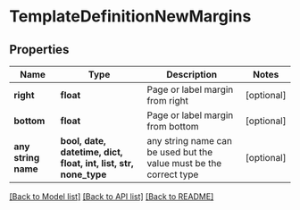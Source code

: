 # TemplateDefinitionNewMargins


## Properties
Name | Type | Description | Notes
------------ | ------------- | ------------- | -------------
**right** | **float** | Page or label margin from right | [optional] 
**bottom** | **float** | Page or label margin from bottom | [optional] 
**any string name** | **bool, date, datetime, dict, float, int, list, str, none_type** | any string name can be used but the value must be the correct type | [optional]

[[Back to Model list]](../README.md#documentation-for-models) [[Back to API list]](../README.md#documentation-for-api-endpoints) [[Back to README]](../README.md)


